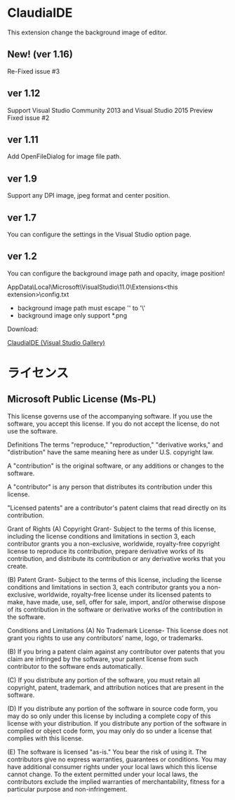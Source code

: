 ClaudiaIDE
==========

This extension change the background image of editor.

## New! (ver 1.16) ##
Re-Fixed issue #3

## ver 1.12 ##
Support Visual Studio Community 2013 and Visual Studio 2015 Preview
Fixed issue #2

## ver 1.11 ##
Add OpenFileDialog for image file path.

## ver 1.9 ##
Support any DPI image, jpeg format and center position.

## ver 1.7 ##
You can configure the settings in the Visual Studio option page.

## ver 1.2 ##
You can configure the background image path and opacity, image position!

<user folder>AppData\Local\Microsoft\VisualStudio\11.0\Extensions\<this extension>\config.txt

* background image path must escape '\' to '\\'
* background image only support *.png

Download:

[ClaudiaIDE (Visual Studio Gallery)](http://visualstudiogallery.msdn.microsoft.com/9ba50f8d-f30c-4e33-ab19-bfd9f56eb817 "ClaudiaIDE (Visual Studio Gallery)") 

# ライセンス #

## Microsoft Public License (Ms-PL) ##

This license governs use of the accompanying software. If you use the software, you accept this license. If you do not accept the license, do not use the software.

Definitions
The terms "reproduce," "reproduction," "derivative works," and "distribution" have the same meaning here as under U.S. copyright law.

A "contribution" is the original software, or any additions or changes to the software.

A "contributor" is any person that distributes its contribution under this license.

"Licensed patents" are a contributor's patent claims that read directly on its contribution.

Grant of Rights
(A) Copyright Grant- Subject to the terms of this license, including the license conditions and limitations in section 3, each contributor grants you a non-exclusive, worldwide, royalty-free copyright license to reproduce its contribution, prepare derivative works of its contribution, and distribute its contribution or any derivative works that you create.

(B) Patent Grant- Subject to the terms of this license, including the license conditions and limitations in section 3, each contributor grants you a non-exclusive, worldwide, royalty-free license under its licensed patents to make, have made, use, sell, offer for sale, import, and/or otherwise dispose of its contribution in the software or derivative works of the contribution in the software.

Conditions and Limitations
(A) No Trademark License- This license does not grant you rights to use any contributors' name, logo, or trademarks.

(B) If you bring a patent claim against any contributor over patents that you claim are infringed by the software, your patent license from such contributor to the software ends automatically.

(C) If you distribute any portion of the software, you must retain all copyright, patent, trademark, and attribution notices that are present in the software.

(D) If you distribute any portion of the software in source code form, you may do so only under this license by including a complete copy of this license with your distribution. If you distribute any portion of the software in compiled or object code form, you may only do so under a license that complies with this license.

(E) The software is licensed "as-is." You bear the risk of using it. The contributors give no express warranties, guarantees or conditions. You may have additional consumer rights under your local laws which this license cannot change. To the extent permitted under your local laws, the contributors exclude the implied warranties of merchantability, fitness for a particular purpose and non-infringement.